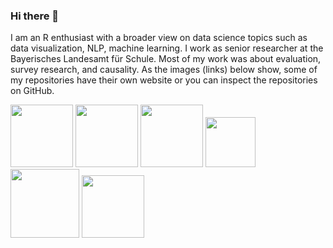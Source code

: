 
### Hi there 👋

I am an R enthusiast with a broader view on data science topics such as data visualization, NLP, machine learning. I work as senior researcher at the Bayerisches Landesamt für Schule. Most of my work was about evaluation, survey research, and causality. As the images (links) below show, some of my repositories have their own website or you can inspect the repositories on GitHub. 

<p float="center">
  <a href="https://edgar-treischl.github.io/CopyCat/" target="_blank"><img src="https://edgar-treischl.github.io/CopyCat/logo.png" width="100" /></a>
  <a href="https://edgar-treischl.github.io/PracticeR/" target="_blank"><img src="https://edgar-treischl.github.io/PracticeR/logo.png" width="100" /></a>
  <a href="https://edgar-treischl.de" target="_blank"><img src="https://edgar-treischl.de/img/circles.png" width="100" /></a>
  <a href="https://edgar-treischl.github.io/SQLR/" target="_blank"><img src="https://edgar-treischl.github.io/SQLR/cover.jpg" width="80" /></a>
  <a href="http://rstudio.edgar-treischl.de/shiny/power/" target="_blank"><img src="https://edgar-treischl.de/project/powerapp/featured-hex.png" width="110" /></a>
  <a href="https://edgar-treischl.github.io/gist/" target="_blank"><img src="https://edgar-treischl.github.io/gist/logo.png" width="100" /></a>
</p>

<!--
**edgar-treischl/edgar-treischl** is a ✨ _special_ ✨ repository because its `README.md` (this file) appears on your GitHub profile.

Here are some ideas to get you started:

- 🔭 I’m currently working on ...
- 🌱 I’m currently learning ...
- 👯 I’m looking to collaborate on ...
- 🤔 I’m looking for help with ...
- 💬 Ask me about ...
- 📫 How to reach me: ...
- 😄 Pronouns: ...
- ⚡ Fun fact: ...
-->
